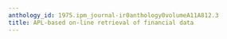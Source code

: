 ```yaml
---
anthology_id: 1975.ipm_journal-ir0anthology0volumeA11A812.3
title: APL-based on-line retrieval of financial data
---
```

